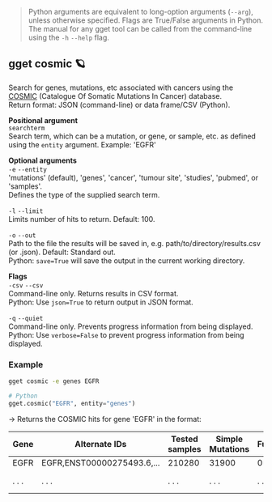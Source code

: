 > Python arguments are equivalent to long-option arguments (`--arg`), unless otherwise specified. Flags are True/False arguments in Python.  The manual for any gget tool can be called from the command-line using the `-h` `--help` flag.  
## gget cosmic 🪐
Search for genes, mutations, etc associated with cancers using the [COSMIC](https://cancer.sanger.ac.uk/cosmic) (Catalogue Of Somatic Mutations In Cancer) database.  
Return format: JSON (command-line) or data frame/CSV (Python).

**Positional argument**  
`searchterm`   
Search term, which can be a mutation, or gene, or sample, etc. as defined using the `entity` argument. Example: 'EGFR'  

**Optional arguments**  
`-e` `--entity`  
'mutations' (default), 'genes', 'cancer', 'tumour site', 'studies', 'pubmed', or 'samples'.  
Defines the type of the supplied search term.  

`-l` `--limit`  
Limits number of hits to return. Default: 100.  

`-o` `--out`   
Path to the file the results will be saved in, e.g. path/to/directory/results.csv (or .json). Default: Standard out.   
Python: `save=True` will save the output in the current working directory.  

**Flags**  
`-csv` `--csv`  
Command-line only. Returns results in CSV format.  
Python: Use `json=True` to return output in JSON format.

`-q` `--quiet`   
Command-line only. Prevents progress information from being displayed.  
Python: Use `verbose=False` to prevent progress information from being displayed.  

  
### Example
```bash
gget cosmic -e genes EGFR
```
```python
# Python
gget.cosmic("EGFR", entity="genes")
```
&rarr; Returns the COSMIC hits for gene 'EGFR' in the format:  

| Gene     | Alternate IDs     | Tested samples     | Simple Mutations        | Fusions | Coding Mutations | ... |
| -------------- |-------------------------| ------------------------| -------------- | ----------|-----|---|
| EGFR| EGFR,ENST00000275493.6,... | 210280 | 31900 | 0 | 31900 | ... |
| . . . | . . . | . . . | . . . | . . . | . . . | . . . | ... | 

